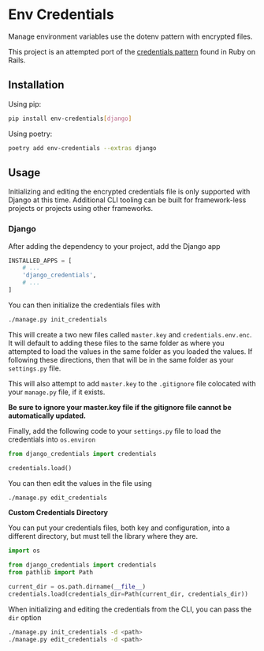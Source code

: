 # Env Credentials

Manage environment variables use the dotenv pattern with encrypted files.

This project is an attempted port of the [credentials pattern](https://edgeguides.rubyonrails.org/security.html#custom-credentials)
found in Ruby on Rails.

## Installation

Using pip:

```bash
pip install env-credentials[django]
```

Using poetry:

```bash
poetry add env-credentials --extras django
```

## Usage

Initializing and editing the encrypted credentials file is only supported with Django at this time. Additional CLI
tooling can be built for framework-less projects or projects using other frameworks.

### Django

After adding the dependency to your project, add the Django app

```python
INSTALLED_APPS = [
    # ...
    'django_credentials',
    # ...
]
```

You can then initialize the credentials files with

```bash
./manage.py init_credentials
```

This will create a two new files called `master.key` and `credentials.env.enc`. It will  default to adding these files
to the same folder as where you attempted to load the values in the same folder as you loaded the values. If following
these directions, then that will be in the same folder as your `settings.py` file.

This will also attempt to add `master.key` to the `.gitignore` file colocated with your `manage.py` file, if it exists.

**Be sure to ignore your master.key file if the gitignore file cannot be automatically updated.**

Finally, add the following code to your `settings.py` file to load the credentials into `os.environ`

```python
from django_credentials import credentials

credentials.load()
```

You can then edit the values in the file using

```bash
./manage.py edit_credentials
```

**Custom Credentials Directory**

You can put your credentials files, both key and configuration, into a different directory, but must tell the library
where they are.

```python
import os

from django_credentials import credentials
from pathlib import Path

current_dir = os.path.dirname(__file__)
credentials.load(credentials_dir=Path(current_dir, credentials_dir))
```

When initializing and editing the credentials from the CLI, you can pass the `dir` option

```bash
./manage.py init_credentials -d <path>
./manage.py edit_credentials -d <path>
```
